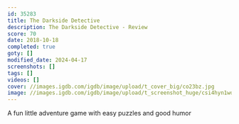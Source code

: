 ```yaml
---
id: 35283
title: The Darkside Detective
description: The Darkside Detective - Review
score: 70
date: 2018-10-18
completed: true
goty: []
modified_date: 2024-04-17
screenshots: []
tags: []
videos: []
cover: //images.igdb.com/igdb/image/upload/t_cover_big/co23bz.jpg
image: //images.igdb.com/igdb/image/upload/t_screenshot_huge/csi4hyn1wdf8qzhy9zem.jpg
---
```

A fun little adventure game with easy puzzles and good humor
